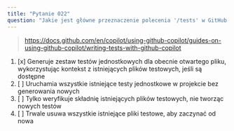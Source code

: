 ```yaml
---
title: "Pytanie 022"
question: "Jakie jest główne przeznaczenie polecenia '/tests' w GitHub Copilot?"
---
```


> https://docs.github.com/en/copilot/using-github-copilot/guides-on-using-github-copilot/writing-tests-with-github-copilot
1. [x] Generuje zestaw testów jednostkowych dla obecnie otwartego pliku, wykorzystując kontekst z istniejących plików testowych, jeśli są dostępne
1. [ ] Uruchamia wszystkie istniejące testy jednostkowe w projekcie bez generowania nowych
1. [ ] Tylko weryfikuje składnię istniejących plików testowych, nie tworząc nowych testów
1. [ ] Trwale usuwa wszystkie istniejące pliki testowe, aby zaczynać od nowa
